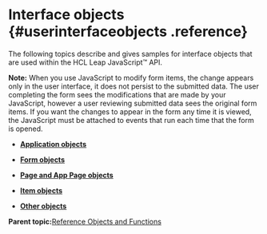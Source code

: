 # Interface objects {#userinterfaceobjects .reference}

The following topics describe and gives samples for interface objects that are used within the HCL Leap JavaScript™ API.

**Note:** When you use JavaScript to modify form items, the change appears only in the user interface, it does not persist to the submitted data. The user completing the form sees the modifications that are made by your JavaScript, however a user reviewing submitted data sees the original form items. If you want the changes to appear in the form any time it is viewed, the JavaScript must be attached to events that run each time that the form is opened.

-   **[Application objects](ref_application_object.md)**  

-   **[Form objects](ref_form_objects.md)**  

-   **[Page and App Page objects](ref_page_app_page_objects.md)**  

-   **[Item objects](ref_item_objects.md)**  

-   **[Other objects](ref_other_objects.md)**  


**Parent topic:**[Reference Objects and Functions](ref_jsapi_objects_and_functions.md)

